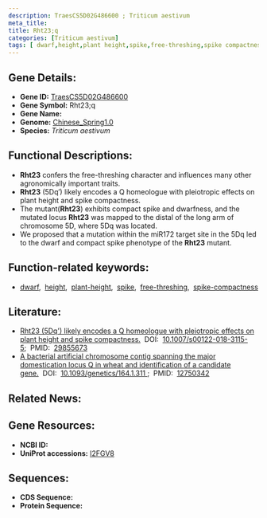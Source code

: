 ```yaml
---
description: TraesCS5D02G486600 ; Triticum aestivum
meta_title:
title: Rht23;q
categories: [Triticum aestivum]
tags: [ dwarf,height,plant height,spike,free-threshing,spike compactness ]
---
```


## Gene Details:
- **Gene ID:**	[TraesCS5D02G486600](https://ensembl.gramene.org/Triticum_aestivum/Gene/Summary?g=TraesCS5D02G486600)
- **Gene Symbol:** Rht23;q
- **Gene Name:** 
- **Genome:** [Chinese_Spring1.0](https://ensembl.gramene.org/Triticum_aestivum/Info/Index)
- **Species:** *Triticum aestivum*

## Functional Descriptions:
   - **Rht23** confers the free-threshing character and influences many other agronomically important traits.
   - **Rht23** (5Dq′) likely encodes a Q homeologue with pleiotropic effects on plant height and spike compactness.
   - The mutant(**Rht23**) exhibits compact spike and dwarfness, and the mutated locus **Rht23** was mapped to the distal of the long arm of chromosome 5D, where 5Dq was located. 
   - We proposed that a mutation within the miR172 target site in the 5Dq led to the dwarf and compact spike phenotype of the **Rht23** mutant.

## Function-related keywords:
   - [dwarf](/tags/dwarf/),&nbsp;&nbsp;[height](/tags/height/),&nbsp;&nbsp;[plant-height](/tags/plant-height/),&nbsp;&nbsp;[spike](/tags/spike/),&nbsp;&nbsp;[free-threshing](/tags/free-threshing/),&nbsp;&nbsp;[spike-compactness](/tags/spike-compactness/)

## Literature:
   - [Rht23 (5Dq&#x27;) likely encodes a Q homeologue with pleiotropic effects on plant height and spike compactness.]( https://link.springer.com/article/10.1007/s00122-018-3115-5)&nbsp;&nbsp;DOI:&nbsp;&nbsp;[10.1007/s00122-018-3115-5](https://link.springer.com/article/10.1007/s00122-018-3115-5);&nbsp;&nbsp;PMID:&nbsp;&nbsp;[29855673](https://pubmed.ncbi.nlm.nih.gov/29855673/)
   - [A bacterial artificial chromosome contig spanning the major domestication locus Q in wheat and identification of a candidate gene.]( https://academic.oup.com/genetics/article/164/1/311/6052638?login=true#325737277)&nbsp;&nbsp;DOI:&nbsp;&nbsp;[10.1093/genetics/164.1.311 ](https://academic.oup.com/genetics/article/164/1/311/6052638?login=true#325737277);&nbsp;&nbsp;PMID:&nbsp;&nbsp;[12750342](https://pubmed.ncbi.nlm.nih.gov/12750342/)

## Related News:

## Gene Resources:
- **NCBI ID:**  [](https://www.ncbi.nlm.nih.gov/gene/?term=)
- **UniProt accessions:** [I2FGV8](https://www.uniprot.org/uniprotkb/I2FGV8/entry)



## Sequences:
- **CDS Sequence:**
- **Protein Sequence:**
